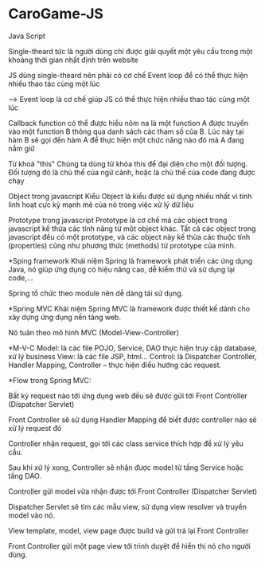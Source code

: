# CaroGame-JS

Java Script

Single-theard tức là người dùng chỉ được giải quyết một
yêu cầu trong một khoảng thời gian nhất định trên website

JS dùng single-theard nên phải có cơ chế Event loop để 
có thể thực hiện nhiều thao tác cùng một lúc

--> Event loop là cơ chế giúp JS có thể thực hiện nhiều
thao tác cùng một lúc



Callback function có thể được hiểu nôm na là một function
A được truyền vào một function B thông qua danh sách các
tham số của B. Lúc này tại hàm B sẽ gọi đến hàm A để
thực hiện một chức năng nào đó mà A đang nắm giữ


Từ khoá "this"
Chúng ta dùng từ khóa this để đại diện cho một đối tượng. 
Đối tượng đó là chủ thế của ngữ cảnh, hoặc là chủ thế 
của code đang được chạy

Object trong javascript
Kiểu Object là kiểu được sử dụng nhiều nhất vì tính linh 
hoạt cực kỳ mạnh mẽ của nó trong việc xử lý dữ liệu

Prototype trong javascript
Prototype là cơ chế mà các object trong javascript kế 
thừa các tính năng từ một object khác. Tất cả các object 
trong javascript đều có một prototype, và các object này 
kế thừa các thuộc tính (properties) cũng như phương thức 
(methods) từ prototype của mình.






*Sping framework
Khái niệm
Spring là framework phát triển các ứng dụng Java, nó giúp ứng dụng có hiệu năng cao, dễ kiểm thử và sử dụng lại code,…

Spring tổ chức theo module nên dễ dàng tái sử dụng.

*Spring MVC
Khái niệm
Spring MVC là framework được thiết kế dành cho xây dựng ứng dụng nền tảng web.

Nó tuân theo mô hình MVC (Model-View-Controller)

*M-V-C
Model: là các file POJO, Service, DAO thực hiện truy cập database, xử lý business
View: là các file JSP, html…
Control: là Dispatcher Controller, Handler Mapping, Controller – thực hiện điều hướng các request.


*Flow trong Spring MVC:

Bất kỳ request nào tới ứng dụng web đều sẽ được gửi tới Front Controller (Dispatcher Servlet)

Front Controller sẽ sử dụng Handler Mapping để biết được controller nào sẽ xử lý request đó

Controller nhận request, gọi tới các class service thích hợp để xử lý yêu cầu.

Sau khi xử lý xong, Controller sẽ nhận được model từ tầng Service hoặc tầng DAO.

Controller gửi model vừa nhận được tới Front Controller (Dispatcher Servlet)

Dispatcher Servlet sẽ tìm các mẫu view, sử dụng view resolver và truyền model vào nó.

View template, model, view page được build và gửi trả lại Front Controller

Front Controller gửi một page view tới trình duyệt để hiển thị nó cho người dùng.
